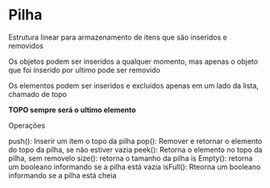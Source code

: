 # Pilha

Estrutura linear para armazenamento de itens que são inseridos e removidos 


Os objetos podem ser inseridos a qualquer momento, mas apenas o objeto que foi inserido por ultimo pode ser removido


Os elementos podem ser inseridos e excluidos apenas em um lado da lista, chamado de topo



**TOPO sempre será o ultimo elemento**


Operações

push(): Inserir um item o topo da pilha
pop(): Remover e retornar o elemento do topo da pilha, se não estiver vazia
peek(): Retorna o elemento no topo da pilha, sem removelo
size(): retorna o tamanho da pilha
is Empty(): retorna um booleano informando se a pilha está vazia
isFull(): Rteorna um booleano informando se a pilha está cheia